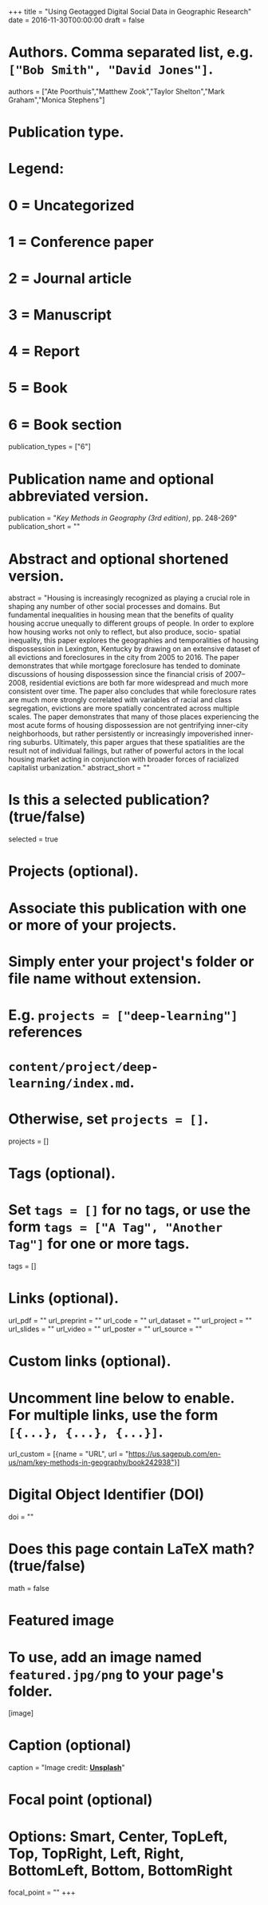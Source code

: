 +++
title = "Using Geotagged Digital Social Data in Geographic Research"
date = 2016-11-30T00:00:00
draft = false

# Authors. Comma separated list, e.g. `["Bob Smith", "David Jones"]`.
authors = ["Ate Poorthuis","Matthew Zook","Taylor Shelton","Mark Graham","Monica Stephens"]

# Publication type.
# Legend:
# 0 = Uncategorized
# 1 = Conference paper
# 2 = Journal article
# 3 = Manuscript
# 4 = Report
# 5 = Book
# 6 = Book section
publication_types = ["6"]

# Publication name and optional abbreviated version.
publication = "_Key Methods in Geography (3rd edition)_, pp. 248-269"
publication_short = ""

# Abstract and optional shortened version.
abstract = "Housing is increasingly recognized as playing a crucial role in shaping any number of other social processes and domains. But fundamental inequalities in housing mean that the benefits of quality housing accrue unequally to different groups of people. In order to explore how housing works not only to reflect, but also produce, socio- spatial inequality, this paper explores the geographies and temporalities of housing dispossession in Lexington, Kentucky by drawing on an extensive dataset of all evictions and foreclosures in the city from 2005 to 2016. The paper demonstrates that while mortgage foreclosure has tended to dominate discussions of housing dispossession since the financial crisis of 2007–2008, residential evictions are both far more widespread and much more consistent over time. The paper also concludes that while foreclosure rates are much more strongly correlated with variables of racial and class segregation, evictions are more spatially concentrated across multiple scales. The paper demonstrates that many of those places experiencing the most acute forms of housing dispossession are not gentrifying inner-city neighborhoods, but rather persistently or increasingly impoverished inner-ring suburbs. Ultimately, this paper argues that these spatialities are the result not of individual failings, but rather of powerful actors in the local housing market acting in conjunction with broader forces of racialized capitalist urbanization."
abstract_short = ""

# Is this a selected publication? (true/false)
selected = true

# Projects (optional).
#   Associate this publication with one or more of your projects.
#   Simply enter your project's folder or file name without extension.
#   E.g. `projects = ["deep-learning"]` references 
#   `content/project/deep-learning/index.md`.
#   Otherwise, set `projects = []`.
projects = []

# Tags (optional).
#   Set `tags = []` for no tags, or use the form `tags = ["A Tag", "Another Tag"]` for one or more tags.
tags = []

# Links (optional).
url_pdf = ""
url_preprint = ""
url_code = ""
url_dataset = ""
url_project = ""
url_slides = ""
url_video = ""
url_poster = ""
url_source = ""

# Custom links (optional).
#   Uncomment line below to enable. For multiple links, use the form `[{...}, {...}, {...}]`.
url_custom = [{name = "URL", url = "https://us.sagepub.com/en-us/nam/key-methods-in-geography/book242938"}]

# Digital Object Identifier (DOI)
doi = ""

# Does this page contain LaTeX math? (true/false)
math = false

# Featured image
# To use, add an image named `featured.jpg/png` to your page's folder. 
[image]
  # Caption (optional)
  caption = "Image credit: [**Unsplash**](https://unsplash.com/photos/pLCdAaMFLTE)"

  # Focal point (optional)
  # Options: Smart, Center, TopLeft, Top, TopRight, Left, Right, BottomLeft, Bottom, BottomRight
  focal_point = ""
+++

